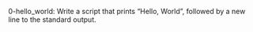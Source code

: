 0-hello_world: Write a script that prints “Hello, World”, followed by a new line to the standard output.
